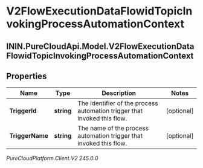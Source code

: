 # V2FlowExecutionDataFlowidTopicInvokingProcessAutomationContext

## ININ.PureCloudApi.Model.V2FlowExecutionDataFlowidTopicInvokingProcessAutomationContext

## Properties

|Name | Type | Description | Notes|
|------------ | ------------- | ------------- | -------------|
| **TriggerId** | **string** | The identifier of the process automation trigger that invoked this flow. | [optional] |
| **TriggerName** | **string** | The name of the process automation trigger that invoked this flow. | [optional] |



_PureCloudPlatform.Client.V2 245.0.0_
